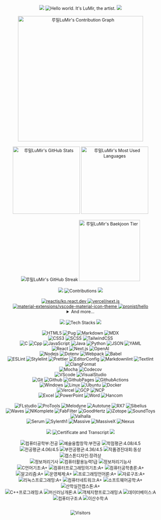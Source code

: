 <!-- Title -->
<div align="center">
  <img src="https://capsule-render.vercel.app/api?type=waving&height=100&color=0:F2E5D5,100:D6BBF2&section=header&reversal=false" />
  <img src="https://readme-typing-svg.demolab.com?font=Pacifico&size=50&pause=1000&color=D6BBF2&center=true&vCenter=true&random=false&width=800&height=70&lines=Hello+world.+It's+LuMir%2C+the+artist." alt="Hello world. It's LuMir, the artist." />
  <img src="https://capsule-render.vercel.app/api?type=waving&height=100&color=0:F2E5D5,100:D6BBF2&section=footer&reversal=false" />
</div><br />

<!-- Stats -->
<div>
  <!-- Contribution Graph -->
  <div align="center">
    <img src="https://github-readme-activity-graph.vercel.app/graph?username=lumirlumir&theme=react-dark&bg_color=161B22&point=FFFFFF&hide_border=true&line=D6BBF2&color=D6BBF2&radius=10&height=600" height=410vw alt="루밀LuMir's Contribution Graph"/>
  </div><br />
  
  <!-- Stats 1st line -->
  <div align="center">
    <img src="https://github-readme-stats.vercel.app/api?username=lumirlumir&count_private=true&include_all_commits=false&disable_animations=false&show_icons=true&theme=transparent&hide_border=true&icon_color=D6BBF2&text_color=FFFFFF&title_color=D6BBF2&bg_color=161B22&border_radius=10" height=220 alt="루밀LuMir's GitHub Stats"/>
    <img src="https://github-readme-stats.vercel.app/api/top-langs/?username=lumirlumir&langs_count=10&layout=compact&disable_animations=false&theme=transparent&hide_border=true&card_width=150&icon_color=D6BBF2&text_color=FFFFFF&title_color=D6BBF2&bg_color=161B22&border_radius=10" height=220 alt="루밀LuMir's Most Used Languages"/>
  </div><br />

  <!-- Stats 2nd line -->
  <div align="center">
    <img src="https://streak-stats.demolab.com?user=lumirlumir&hide_border=true&border_radius=10&card_width=405&card_height=200&background=161B22&ring=D6BBF256&fire=D6BBF2&currStreakLabel=FFFFFF&currStreakNum=D6BBF2&sideNums=D6BBF2&sideLabels=FFFFFF&dates=FFFFFF56&stroke=FFFFFF56" alt="루밀LuMir's GitHub Streak" />
    <img src="http://mazassumnida.wtf/api/v2/generate_badge?boj=rpfos" height=200 alt="루밀LuMir's Baekjoon Tier"/>
  </div><br />
</div>

<!-- Title -->
<div align="center">
  <img src="https://capsule-render.vercel.app/api?type=waving&height=50&color=0:F2E5D5,100:D6BBF2&section=header&reversal=false" />
  <img src="https://readme-typing-svg.demolab.com?font=Pacifico&size=30&pause=1000&color=D6BBF2&center=true&vCenter=true&random=false&width=500&height=45&repeat=false&lines=Contributions" alt="Contributions" />
  <img src="https://capsule-render.vercel.app/api?type=waving&height=50&color=0:F2E5D5,100:D6BBF2&section=footer&reversal=false" />
</div><br />

<!-- Contributions -->
<div align="center">
  <a href="https://github.com/reactjs/ko.react.dev">
    <img src="https://github-readme-stats.vercel.app/api/pin/?username=reactjs&repo=ko.react.dev&icon_color=D6BBF2&text_color=FFFFFF&title_color=D6BBF2&bg_color=161B22&border_radius=10" alt="reactjs/ko.react.dev" title="Collaborator"/>  
  </a>
  <a href="https://github.com/vercel/next.js">
    <img src="https://github-readme-stats.vercel.app/api/pin/?username=vercel&repo=next.js&icon_color=D6BBF2&text_color=FFFFFF&title_color=D6BBF2&bg_color=161B22&border_radius=10&hide_border=true" alt="vercel/next.js" title="Contributor"/>
  </a>
  <a href="https://github.com/material-extensions/vscode-material-icon-theme">
    <img src="https://github-readme-stats.vercel.app/api/pin/?username=material-extensions&repo=vscode-material-icon-theme&icon_color=D6BBF2&text_color=FFFFFF&title_color=D6BBF2&bg_color=161B22&border_radius=10&hide_border=true" alt="material-extensions/vscode-material-icon-theme" title="Contributor"/>
  </a>
  <a href="https://github.com/pronist/hello">
    <img src="https://github-readme-stats.vercel.app/api/pin/?username=pronist&repo=hello&icon_color=D6BBF2&text_color=FFFFFF&title_color=D6BBF2&bg_color=161B22&border_radius=10&hide_border=true" alt="pronist/hello" title="Contributor"/>
  </a>

  <details>
    <summary>And more...</summary>
    <a href="https://github.com/tidory/tidory">
      <img src="https://github-readme-stats.vercel.app/api/pin/?username=tidory&repo=tidory&icon_color=D6BBF2&text_color=FFFFFF&title_color=D6BBF2&bg_color=161B22&border_radius=10&hide_border=true" alt="tidory/tidory" title="Contributor"/>  
    </a>
    <a href="https://github.com/tidory/tidory.github.io">
      <img src="https://github-readme-stats.vercel.app/api/pin/?username=tidory&repo=tidory.github.io&icon_color=D6BBF2&text_color=FFFFFF&title_color=D6BBF2&bg_color=161B22&border_radius=10&hide_border=true" alt="tidory/tidory.github.io" title="Contributor"/>  
    </a>
  </details>  
</div><br/>

<!-- Title -->
<div align="center">
  <img src="https://capsule-render.vercel.app/api?type=waving&height=50&color=0:F2E5D5,100:D6BBF2&section=header&reversal=false" />
  <img src="https://readme-typing-svg.demolab.com?font=Pacifico&size=30&pause=1000&color=D6BBF2&center=true&vCenter=true&random=false&width=500&height=45&repeat=false&lines=Tech+Stacks" alt="Tech Stacks" />
  <img src="https://capsule-render.vercel.app/api?type=waving&height=50&color=0:F2E5D5,100:D6BBF2&section=footer&reversal=false" />
</div><br />

<!-- CS Stacks -->
<div align="center">
  <!-- Markup -->
  <div>
    <img src="https://img.shields.io/badge/HTML5-E34F26?style=flat&logo=html5&logoColor=white" alt="HTML5" />
    <img src="https://img.shields.io/badge/Pug-A86454?style=flat&logo=pug&logoColor=white" alt="Pug" />
    <img src="https://img.shields.io/badge/Markdown-000000?style=flat&logo=markdown&logoColor=white" alt="Markdown" />  
    <img src="https://img.shields.io/badge/MDX-1B1F24?style=flat&logo=mdx&logoColor=white" alt="MDX" />  
  </div>
  <!-- Style -->
  <div>
    <img src="https://img.shields.io/badge/CSS3-1572B6?style=flat&logo=css3&logoColor=white" alt="CSS3" />
    <img src="https://img.shields.io/badge/SCSS-CC6699?style=flat&logo=sass&logoColor=white" alt="SCSS" />
    <img src="https://img.shields.io/badge/TailwindCSS-06B6D4?style=flat&logo=tailwindcss&logoColor=white" alt="TailwindCSS" />
  </div>
  <!-- Language -->
  <div>
    <img src="https://img.shields.io/badge/C-A8B9CC?style=flat&logo=c&logoColor=black" alt="C" />
    <img src="https://img.shields.io/badge/Cpp-00599C?style=flat&logo=cplusplus&logoColor=white" alt="Cpp" />
    <img src="https://img.shields.io/badge/JavaScript-F7DF1E?style=flat&logo=javascript&logoColor=black" alt="JavaScript" />  
    <img src="https://img.shields.io/badge/Java-007396?style=flat&logo=coffeescript&logoColor=white" alt="Java" />
    <img src="https://img.shields.io/badge/Python-3776AB?style=flat&logo=python&logoColor=white" alt="Python" />
    <img src="https://img.shields.io/badge/JSON-000000?style=flat&logo=json&logoColor=white" alt="JSON" />
    <img src="https://img.shields.io/badge/YAML-CB171E?style=flat&logo=yaml&logoColor=white" alt="YAML" />
  </div>
  <!-- Library -->
  <div>
    <img src="https://img.shields.io/badge/React-61DAFB?style=flat&logo=react&logoColor=black" alt="React" />
    <img src="https://img.shields.io/badge/Next.js-000000?style=flat&logo=nextdotjs" alt="Next.js" />    
    <img src="https://img.shields.io/badge/OpenAI-412991?style=flat&logo=openai&logoColor=white" alt="OpenAI" />
  </div>
  <!-- Node.js -->
  <div>
    <img src="https://img.shields.io/badge/Nodejs-5FA04E?style=flat&logo=nodedotjs&logoColor=white" alt="Nodejs" />
    <img src="https://img.shields.io/badge/Dotenv-ECD53F?style=flat&logo=dotenv&logoColor=black" alt="Dotenv" />
    <img src="https://img.shields.io/badge/Webpack-8DD6F9?style=flat&logo=webpack&logoColor=black" alt="Webpack" />
    <img src="https://img.shields.io/badge/Babel-F9DC3E?style=flat&logo=babel&logoColor=black" alt="Babel" />
  </div>
  <!-- Convention -->
  <div>
    <img src="https://img.shields.io/badge/ESLint-4B32C3?style=flat&logo=eslint&logoColor=white" alt="ESLint" />
    <img src="https://img.shields.io/badge/Stylelint-263238?style=flat&logo=stylelint&logoColor=white" alt="Stylelint" />
    <img src="https://img.shields.io/badge/Prettier-F7B93E?style=flat&logo=prettier&logoColor=black" alt="Prettier" />
    <img src="https://img.shields.io/badge/EditorConfig-FEFEFE?style=flat&logo=editorconfig&logoColor=black" alt="EditorConfig" />
    <img src="https://img.shields.io/badge/Markdownlint-000000?style=flat&logo=markdown&logoColor=white" alt="Markdownlint" />
    <img src="https://img.shields.io/badge/Textlint-42FFFF?style=flat&logo=markdown&logoColor=black" alt="Textlint" />
    <img src="https://img.shields.io/badge/ClangFormat-262D3A?style=flat&logo=llvm&logoColor=white" alt="ClangFormat" />
  </div>
  <!-- Testing-->
  <div>
    <img src="https://img.shields.io/badge/Mocha-8D6748?style=flat&logo=mocha&logoColor=white" alt="Mocha" />
    <img src="https://img.shields.io/badge/Codecov-F01F7A?style=flat&logo=codecov&logoColor=white" alt="Codecov" />
  </div>
  <!-- Editor -->
  <div>
    <img src="https://img.shields.io/badge/VScode-007ACC?style=flat&logo=visualstudiocode&logoColor=white" alt="VScode" />
    <img src="https://img.shields.io/badge/VisualStudio-5C2D91?style=flat&logo=visualstudio&logoColor=white" alt="VisualStudio" />
  </div>
  <!-- Git -->
  <div>
    <img src="https://img.shields.io/badge/Git-F05032?style=flat&logo=git&logoColor=white" alt="Git" />
    <img src="https://img.shields.io/badge/Github-181717?style=flat&logo=github&logoColor=white" alt="Github" />
    <img src="https://img.shields.io/badge/GithubPages-222222?style=flat&logo=githubpages&logoColor=white" alt="GithubPages" />
    <img src="https://img.shields.io/badge/GithubActions-2088FF?style=flat&logo=githubactions&logoColor=white" alt="GithubActions" />
  </div>
  <!-- OS --->
  <div>
    <img src="https://img.shields.io/badge/Windows-0078D4?style=flat&logo=windows11&logoColor=white" alt="Windows" />
    <img src="https://img.shields.io/badge/Linux-FCC624?style=flat&logo=linux&logoColor=black" alt="Linux" />
    <img src="https://img.shields.io/badge/Ubuntu-E95420?style=flat&logo=ubuntu&logoColor=white" alt="Ubuntu" />
    <img src="https://img.shields.io/badge/Docker-2496ED?style=flat&logo=docker&logoColor=white" alt="Docker" />
  </div>
  <!-- Cloud Platform -->
  <div>
    <img src="https://img.shields.io/badge/Vercel-000000?style=flat&logo=vercel&logoColor=white" alt="Vercel" />
    <img src="https://img.shields.io/badge/GCP-4285F4?style=flat&logo=googlecloud&logoColor=white" alt="GCP" />
    <img src="https://img.shields.io/badge/NCP-03C75A?style=flat&logo=naver&logoColor=white" alt="NCP" />
  </div>
  <!-- MicroSoft Hancom -->
  <div>
    <img src="https://img.shields.io/badge/Excel-217346?style=flat&logo=googlesheets&logoColor=white" alt="Excel" />
    <img src="https://img.shields.io/badge/PowerPoint-B7472A?style=flat&logo=googleslides&logoColor=white" alt="PowerPoint" />
    <img src="https://img.shields.io/badge/Word-2B579A?style=flat&logo=googledocs&logoColor=white" alt="Word" />
    <img src="https://img.shields.io/badge/Hancom-2B579A?style=flat&logo=googledocs&logoColor=white" alt="Hancom" />
  </div>
</div><br />

<!-- Music Stacks -->
<div align="center">
  <!-- DAW -->
  <div>
    <img src="https://img.shields.io/badge/FLstudio-EDC9D4?style=flat&logo=applemusic&logoColor=black" alt="FLstudio" />
    <img src="https://img.shields.io/badge/ProTools-FFD3C9?style=flat&logo=protools&logoColor=black" alt="ProTools" />
    <img src="https://img.shields.io/badge/Melodyne-FFF7CF?style=flat&logoColor=black" alt="Melodyne" />
    <img src="https://img.shields.io/badge/Autotune-E4F0C9?style=flat&logoColor=black" alt="Autotune" />
    <img src="https://img.shields.io/badge/RX7-C7E0FF?style=flat&logoColor=black" alt="RX7" />
    <img src="https://img.shields.io/badge/Sibelius-CFCFFF?style=flat&logoColor=black" alt="Sibelius" />
  </div>
  <!-- Virtual Inst -->
  <div>
    <img src="https://img.shields.io/badge/Waves-EDC9D4?style=flat&logoColor=black" alt="Waves" />
    <img src="https://img.shields.io/badge/NIKomplete-FFD3C9?style=flat&logoColor=black" alt="NIKomplete" />
    <img src="https://img.shields.io/badge/FabFilter-FFF7CF?style=flat&logoColor=black" alt="FabFilter" />
    <img src="https://img.shields.io/badge/GoodHertz-E4F0C9?style=flat&logoColor=black" alt="GoodHertz" />
    <img src="https://img.shields.io/badge/iZotope-C7E0FF?style=flat&logoColor=black" alt="iZotope" />
    <img src="https://img.shields.io/badge/SoundToys-CFCFFF?style=flat&logoColor=black" alt="SoundToys" />
    <img src="https://img.shields.io/badge/Valhalla-BAC3FF?style=flat&logoColor=black" alt="Valhalla" />
  </div>
  <!-- Synthesizer -->
  <div>
    <img src="https://img.shields.io/badge/Serum-EFFFDF?style=flat&logoColor=black" alt="Serum" />
    <img src="https://img.shields.io/badge/Sylenth1-CEFFC4?style=flat&logoColor=black" alt="Sylenth1" />
    <img src="https://img.shields.io/badge/Massive-B3F9FF?style=flat&logoColor=black" alt="Massive" />
    <img src="https://img.shields.io/badge/MassiveX-B9D4FF?style=flat&logoColor=black" alt="MassiveX" />
    <img src="https://img.shields.io/badge/Nexus-FFD1FF?style=flat&logoColor=black" alt="Nexus" />
  </div>
</div><br />

<!-- Title -->
<div align="center">
  <img src="https://capsule-render.vercel.app/api?type=waving&height=50&color=0:F2E5D5,100:D6BBF2&section=header&reversal=false" />
  <img src="https://readme-typing-svg.demolab.com?font=Pacifico&size=30&pause=1000&color=D6BBF2&center=true&vCenter=true&random=false&width=500&height=45&repeat=false&lines=Certificate+%26+Transcript" alt="Certificate and Transcript" />
  <img src="https://capsule-render.vercel.app/api?type=waving&height=50&color=0:F2E5D5,100:D6BBF2&section=footer&reversal=false" />
</div><br />

<!-- Certificate Transcript -->
<div align="center">
  <!-- Grade -->
  <div>
    <img src="https://img.shields.io/badge/컴퓨터공학부:전공-FFFFFF?style=flat&logoColor=black" alt="컴퓨터공학부:전공" />
    <img src="https://img.shields.io/badge/예술융합창작:부전공-FFFFFF?style=flat&logoColor=black" alt="예술융합창작:부전공" />
    <img src="https://img.shields.io/badge/학점평균:4.08/4.5-FFFFFF?style=flat&logoColor=black" alt="학점평균:4.08/4.5" />
    <img src="https://img.shields.io/badge/전공평균:4.06/4.5-FFFFFF?style=flat&logoColor=black" alt="전공평균:4.06/4.5" />
    <img src="https://img.shields.io/badge/부전공평균:4.36/4.5-FFFFFF?style=flat&logoColor=black" alt="부전공평균:4.36/4.5" />
    <img src="https://img.shields.io/badge/작품경진대회:동상-FFFFFF?style=flat&logoColor=black" alt="작품경진대회:동상" />
    <img src="https://img.shields.io/badge/캡스톤디자인:장려상-FFFFFF?style=flat&logoColor=black" alt="캡스톤디자인:장려상" />
  </div>
  <!-- Certificate -->
  <div>
    <img src="https://img.shields.io/badge/정보처리기사-EFFFDF?style=flat&logoColor=black" alt="정보처리기사" />
    <img src="https://img.shields.io/badge/컴퓨터활용능력1급-CEFFC4?style=flat&logoColor=black" alt="컴퓨터활용능력1급" />
    <img src="https://img.shields.io/badge/정보처리기능사-B3F9FF?style=flat&logoColor=black" alt="정보처리기능사" />
  </div>
  <!-- A+ -->
  <div>
    <img src="https://img.shields.io/badge/C언어기초:A+-EDC9D4?style=flat&logoColor=black" alt="C언어기초:A+" />
    <img src="https://img.shields.io/badge/컴퓨터프로그래밍의기초:A+-FFD3C9?style=flat&logoColor=black" alt="컴퓨터프로그래밍의기초:A+" />
    <img src="https://img.shields.io/badge/컴퓨터공학총론:A+-FFF7CF?style=flat&logoColor=black" alt="컴퓨터공학총론:A+" />
    <img src="https://img.shields.io/badge/알고리즘:A+-E4F0C9?style=flat&logoColor=black" alt="알고리즘:A+" />
    <img src="https://img.shields.io/badge/운영체제:A+-C7E0FF?style=flat&logoColor=black" alt="운영체제:A+" />
    <img src="https://img.shields.io/badge/프로그래밍언어론:A+-CFCFFF?style=flat&logoColor=black" alt="프로그래밍언어론:A+" />
    <img src="https://img.shields.io/badge/자료구조:A+-BAC3FF?style=flat&logoColor=black" alt="자료구조:A+" />
    <img src="https://img.shields.io/badge/리눅스프로그래밍:A+-EDC9D4?style=flat&logoColor=black" alt="리눅스프로그래밍:A+" />
    <img src="https://img.shields.io/badge/컴퓨터네트워크:A+-FFD3C9?style=flat&logoColor=black" alt="컴퓨터네트워크:A+" />
    <img src="https://img.shields.io/badge/소프트웨어공학:A+-FFF7CF?style=flat&logoColor=black" alt="소프트웨어공학:A+" />
    <img src="https://img.shields.io/badge/산학실전캡스톤:A+-E4F0C9?style=flat&logoColor=black" alt="산학실전캡스톤:A+" />
  </div>
  <!-- A -->
  <div>
    <img src="https://img.shields.io/badge/C++프로그래밍:A-EDC9D4?style=flat&logoColor=black" alt="C++프로그래밍:A" />
    <img src="https://img.shields.io/badge/머신러닝개론:A-FFD3C9?style=flat&logoColor=black" alt="머신러닝개론:A" />
    <img src="https://img.shields.io/badge/객체지향프로그래밍:A-FFF7CF?style=flat&logoColor=black" alt="객체지향프로그래밍:A" />
    <img src="https://img.shields.io/badge/데이터베이스:A-E4F0C9?style=flat&logoColor=black" alt="데이터베이스:A" />
    <img src="https://img.shields.io/badge/컴퓨터구조:A-C7E0FF?style=flat&logoColor=black" alt="컴퓨터구조:A" />
    <img src="https://img.shields.io/badge/이산수학:A-CFCFFF?style=flat&logoColor=black" alt="이산수학:A" />
  </div>
</div>

<!-- Hits -->
<h2></h2>
<div align="center">
  <img src="https://hits.seeyoufarm.com/api/count/incr/badge.svg?url=https%3A%2F%2Fgithub.com%2Flumirlumir&count_bg=%23D6BBF2&title_bg=%23161B22&icon=github.svg&icon_color=%23FFFFFF&title=Profile+Views&edge_flat=false" alt="Visitors" />
</div>
